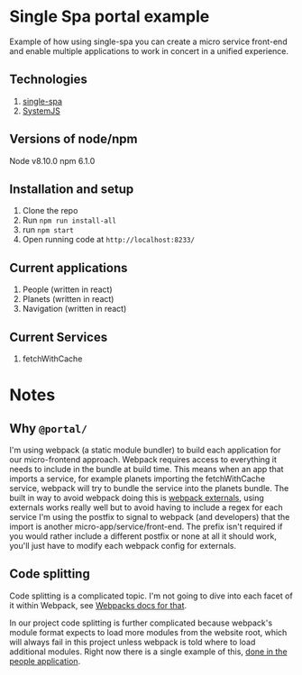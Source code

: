 # Single Spa portal example

Example of how using single-spa you can create a micro service front-end and enable multiple 
applications to work in concert in a unified experience.

## Technologies
1. [single-spa](https://single-spa.js.org/)
2. [SystemJS](https://github.com/systemjs/systemjs)

## Versions of node/npm
Node v8.10.0
npm 6.1.0

## Installation and setup
1. Clone the repo
2. Run `npm run install-all`
3. run `npm start`
4. Open running code at `http://localhost:8233/`

## Current applications
1. People (written in react)
2. Planets (written in react)
3. Navigation (written in react)

## Current Services
1. fetchWithCache

# Notes

## Why `@portal/`
I'm using webpack (a static module bundler) to build each application for our micro-frontend approach. Webpack requires
access to everything it needs to include in the bundle at build time. This means when an app that imports a service,
for example planets importing the fetchWithCache service, webpack will try to bundle the service into the planets bundle.
The built in way to avoid webpack doing this is [webpack externals](https://webpack.js.org/configuration/externals/), 
using externals works really well but to avoid having to include a regex for each service I'm using the postfix to signal 
to webpack (and developers) that the import is another micro-app/service/front-end. The prefix isn't required if you 
would rather include a different postfix or none at all it should work, you'll just have to modify each webpack config 
for externals.

## Code splitting
Code splitting is a complicated topic. I'm not going to dive into each facet of it within Webpack, see [Webpacks docs for 
that](https://webpack.js.org/guides/code-splitting/).

In our project code splitting is further complicated because webpack's module format expects to load more modules from 
the website root, which will always fail in this project unless webpack is told where to load additional modules. Right
now there is a single example of this, [done in the people application](./people/src/people.js#L10).
